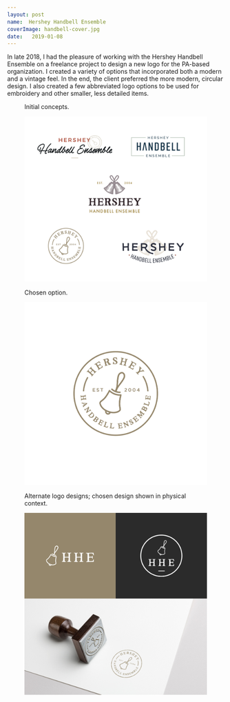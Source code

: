 ```yaml
---
layout: post
name:  Hershey Handbell Ensemble
coverImage: handbell-cover.jpg
date:   2019-01-08
---
```


In late 2018, I had the pleasure of working with the Hershey Handbell Ensemble on a freelance project to design a new logo for the PA-based organization. I created a variety of options that incorporated both a modern and a vintage feel. In the end, the client preferred the more modern, circular design. I also created a few abbreviated logo options to be used for embroidery and other smaller, less detailed items.

<figure>
    <figcaption>
        <p>Initial concepts.</p>
    </figcaption>
    <img src="../img/handbell-1.jpg" alt="handbell" />
</figure>
<figure>
    <figcaption>
        <p>Chosen option.</p>
    </figcaption>
    <img src="../img/handbell-2.jpg" alt="handbell" />
</figure>
<figure>
    <figcaption>
        <p>Alternate logo designs; chosen design shown in physical context.</p>
    </figcaption>
    <img src="../img/handbell-3.jpg" alt="handbell" />
</figure>

